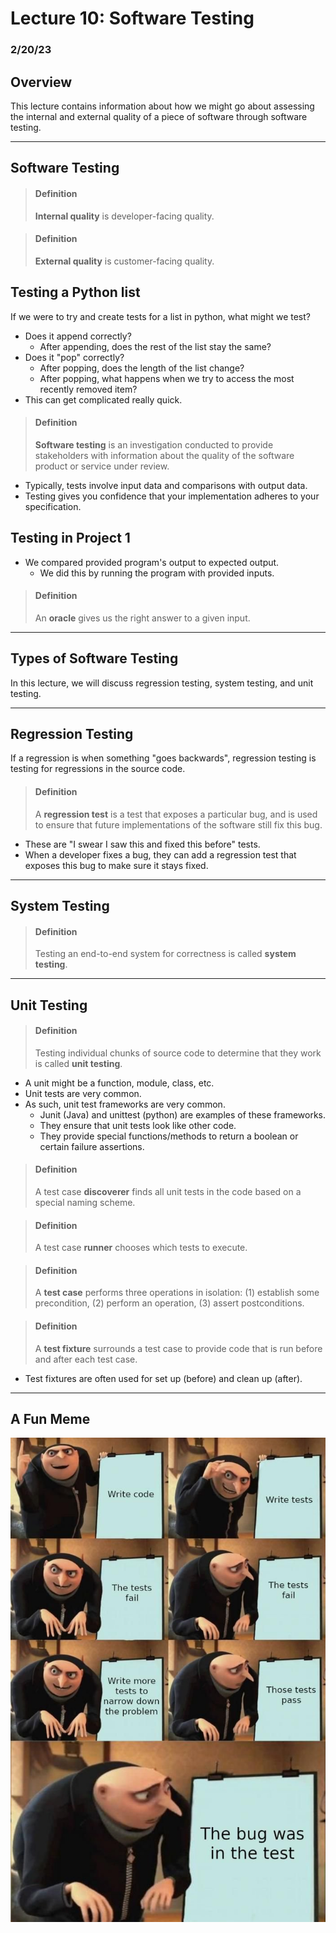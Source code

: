 # Lecture 10: Software Testing
### 2/20/23

## Overview
This lecture contains information about how we might go about assessing the internal and external quality of a piece of software through software testing.

---

## Software Testing

> #### Definition
> __Internal quality__ is developer-facing quality.

> #### Definition
> __External quality__ is customer-facing quality.

## Testing a Python list
If we were to try and create tests for a list in python, what might we test?
- Does it append correctly?
    - After appending, does the rest of the list stay the same?
- Does it "pop" correctly?
    - After popping, does the length of the list change?
    - After popping, what happens when we try to access the most recently removed item?
- This can get complicated really quick.

> #### Definition
> __Software testing__ is an investigation conducted to provide stakeholders with information about the quality of the software product or service under review.


- Typically, tests involve input data and comparisons with output data.
- Testing gives you confidence that your implementation adheres to your specification.

## Testing in Project 1
- We compared provided program's output to expected output.
    - We did this by running the program with provided inputs.

> #### Definition
> An __oracle__ gives us the right answer to a given input.

---

## Types of Software Testing
In this lecture, we will discuss regression testing, system testing, and unit testing.

---

## Regression Testing

If a regression is when something "goes backwards", regression testing is testing for regressions in the source code.
> #### Definition
> A __regression test__ is a test that exposes a particular bug, and is used to ensure that future implementations of the software still fix this bug.

- These are "I swear I saw this and fixed this before" tests.
- When a developer fixes a bug, they can add a regression test that exposes this bug to make sure it stays fixed.

---

## System Testing

> #### Definition
> Testing an end-to-end system for correctness is called __system testing__.

---

## Unit Testing

> #### Definition
> Testing individual chunks of source code to determine that they work is called __unit testing__.
- A unit might be a function, module, class, etc.
- Unit tests are very common.
- As such, unit test frameworks are very common.
    - Junit (Java) and unittest (python) are examples of these frameworks.
    - They ensure that unit tests look like other code.
    - They provide special functions/methods to return a boolean or certain failure assertions.

> #### Definition
> A test case __discoverer__ finds all unit tests in the code based on a special naming scheme.

> #### Definition
> A test case __runner__ chooses which tests to execute.

> #### Definition
> A __test case__ performs three operations in isolation: (1) establish some precondition, (2) perform an operation, (3) assert postconditions.

> #### Definition
> A __test fixture__ surrounds a test case to provide code that is run before and after each test case.

- Test fixtures are often used for set up (before) and clean up (after).

---
## A Fun Meme
[![A fun meme](Day10Meme.png "Meme")](https://medium.com/codex/10-best-programming-memes-1-cec344afc19a)